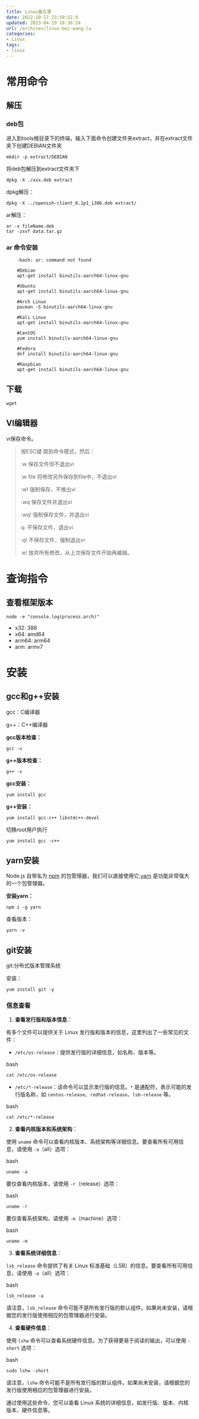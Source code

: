 ```yaml
---
title: Linux备忘录
date: 2022-10-17 23:59:52.0
updated: 2023-04-19 18:36:24
url: /archives/linux-bei-wang-lu
categories: 
- Linux
tags: 
- linux
---
```


# 常用命令

## 解压

### deb包

进入到tools根目录下的终端，输入下面命令创建文件夹extract，并在extract文件夹下创建DEBIAN文件夹

~~~shell
mkdir -p extract/DEBIAN
~~~

将deb包解压到extract文件夹下

~~~shell
dpkg -X ./xxx.deb extract
~~~



dpkg解压：

~~~shell
dpkg -X ../openssh-client_6.1p1_i386.deb extract/
~~~



ar解压：

~~~shell
ar -x fileName.deb
tar -zxvf data.tar.gz
~~~



### ar 命令安装

~~~shell
    -bash: ar: command not found
     
    #Debian
    apt-get install binutils-aarch64-linux-gnu
     
    #Ubuntu
    apt-get install binutils-aarch64-linux-gnu
     
    #Arch Linux
    pacman -S binutils-aarch64-linux-gnu
     
    #Kali Linux
    apt-get install binutils-aarch64-linux-gnu
     
    #CentOS
    yum install binutils-aarch64-linux-gnu
     
    #Fedora
    dnf install binutils-aarch64-linux-gnu
     
    #Raspbian
    apt-get install binutils-aarch64-linux-gnu
~~~



## 下载

~~~
wget
~~~



## VI编辑器

vi保存命令。

> 按ESC键 跳到命令模式，然后：
>
> :w 保存文件但不退出vi
>
> :w file 将修改另外保存到file中，不退出vi
>
> :w! 强制保存，不推出vi
>
> :wq 保存文件并退出vi
>
> :wq! 强制保存文件，并退出vi
>
> q: 不保存文件，退出vi
>
> :q! 不保存文件，强制退出vi
>
> :e! 放弃所有修改，从上次保存文件开始再编辑。

# 查询指令

## 查看框架版本

~~~shell
node -e "console.log(process.arch)"
~~~

- x32: 386
- x64: amd64
- arm64: arm64
- arm: armv7

# 安装



## gcc和g++安装

gcc：C编译器

g++：C++编译器



**gcc版本检查：**

~~~shell
gcc -v
~~~

**g++版本检查：**

~~~shell
g++ -v
~~~



**gcc安装：**

~~~shell
yum install gcc
~~~

**g++安装：**

~~~shell
yum install gcc-c++ libstdc++-devel
~~~



切换root用户执行

~~~shell
yum install gcc -c++
~~~



## yarn安装

Node.js 自带名为 [npm](https://www.npmjs.com/) 的包管理器，我们可以直接使用它,[yarn](https://classic.yarnpkg.com/) 是功能非常强大的一个包管理器。



**安装yarn：**

~~~shell
npm i -g yarn
~~~

查看版本：

~~~shell
yarn -v
~~~



## git安装

git:分布式版本管理系统



安装：

~~~shell
yum install git -y
~~~


### 信息查看

1.  **查看发行版和版本信息**：

有多个文件可以提供关于 Linux 发行版和版本的信息，这里列出了一些常见的文件：

-   `/etc/os-release`：提供发行版的详细信息，如名称、版本等。

bash

`cat /etc/os-release`

-   `/etc/*-release`：该命令可以显示发行版的信息。`*` 是通配符，表示可能的发行版名称，如 `centos-release`、`redhat-release`、`lsb-release` 等。

bash

`cat /etc/*-release`

2.  **查看内核版本和系统架构**：

使用 `uname` 命令可以查看内核版本、系统架构等详细信息。要查看所有可用信息，请使用 `-a`（all）选项：

bash

`uname -a`

要仅查看内核版本，请使用 `-r`（release）选项：

bash

`uname -r`

要仅查看系统架构，请使用 `-m`（machine）选项：

bash

`uname -m`

3.  **查看系统详细信息**：

`lsb_release` 命令提供了有关 Linux 标准基础（LSB）的信息。要查看所有可用信息，请使用 `-a`（all）选项：

bash

`lsb_release -a`

请注意，`lsb_release` 命令可能不是所有发行版的默认组件。如果尚未安装，请根据您的发行版使用相应的包管理器进行安装。

4.  **查看硬件信息**：

使用 `lshw` 命令可以查看系统硬件信息。为了获得更易于阅读的输出，可以使用 `-short` 选项：

bash

`sudo lshw -short`

请注意，`lshw` 命令可能不是所有发行版的默认组件。如果尚未安装，请根据您的发行版使用相应的包管理器进行安装。

通过使用这些命令，您可以查看 Linux 系统的详细信息，如发行版、版本、内核版本、硬件信息等。